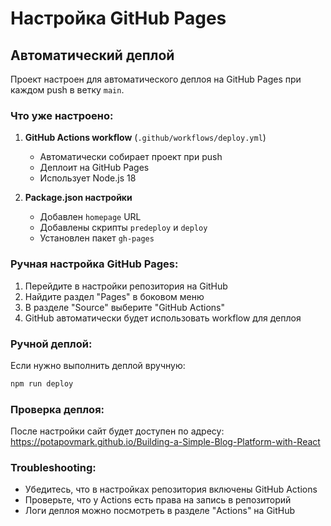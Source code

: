 # Настройка GitHub Pages

## Автоматический деплой

Проект настроен для автоматического деплоя на GitHub Pages при каждом push в ветку `main`.

### Что уже настроено:

1. **GitHub Actions workflow** (`.github/workflows/deploy.yml`)
   - Автоматически собирает проект при push
   - Деплоит на GitHub Pages
   - Использует Node.js 18

2. **Package.json настройки**
   - Добавлен `homepage` URL
   - Добавлены скрипты `predeploy` и `deploy`
   - Установлен пакет `gh-pages`

### Ручная настройка GitHub Pages:

1. Перейдите в настройки репозитория на GitHub
2. Найдите раздел "Pages" в боковом меню
3. В разделе "Source" выберите "GitHub Actions"
4. GitHub автоматически будет использовать workflow для деплоя

### Ручной деплой:

Если нужно выполнить деплой вручную:

```bash
npm run deploy
```

### Проверка деплоя:

После настройки сайт будет доступен по адресу:
https://potapovmark.github.io/Building-a-Simple-Blog-Platform-with-React

### Troubleshooting:

- Убедитесь, что в настройках репозитория включены GitHub Actions
- Проверьте, что у Actions есть права на запись в репозиторий
- Логи деплоя можно посмотреть в разделе "Actions" на GitHub 
